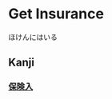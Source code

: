 # Get Insurance
ほけんにはいる

## Kanji
### [保](Kanji/kanji-dict/保.md)[険](Kanji/kanji-dict/険.md)[入](Kanji/kanji-dict/入.md)
